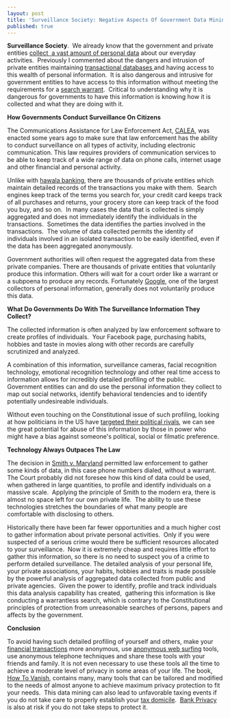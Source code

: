 ```yaml
---
layout: post
title: 'Surveillance Society: Negative Aspects Of Government Data Mining'
published: true
---
```

<p><strong>Surveillance Society</strong>.  We already know that the government and private entities <a title="Data Collection" href="http://en.wikipedia.org/wiki/Surveillance#Surveillance_cameras" target="_blank">collect  a vast amount of personal data</a> about our everyday activities.  Previously I commented about the dangers and intrusion of private entities maintaining <a title="Transactional Databases" href="http://www.howtovanish.com/2009/11/transactional-databases-what-me-worry/" target="_blank">transactional databases </a>and having access to this wealth of personal information.  It is also dangerous and intrusive for government entities to have access to this information without meeting the requirements for a <a title="Fourth Amendment" href="http://caselaw.lp.findlaw.com/data/constitution/amendment04/01.html#1" target="_blank">search warrant</a>.  Critical to understanding why it is dangerous for governments to have this information is knowing how it is collected and what they are doing with it.</p>
<p><strong>How Governments Conduct Surveillance On Citizens<br />
</strong></p>
<p>The Communications Assistance for Law Enforcement Act, <a title="CALEA" href="http://www.fcc.gov/calea/" target="_blank">CALEA</a>, was enacted some years ago to make sure that law enforcement has the ability to conduct surveillance on all types of activity, including electronic communication. This law requires providers of communication services to be able to keep track of a wide range of data on phone calls, internet usage and other financial and personal activity.</p>
<p>Unlike with <a title="hawala banking" href="http://www.howtovanish.com/2009/09/modern-hawala/" target="_blank">hawala banking</a>, there are thousands of private entities which maintain detailed records of the transactions you make with them.  Search engines keep track of the terms you search for, your credit card keeps track of all purchases and returns, your grocery store can keep track of the food you buy, and so on.  In many cases the data that is collected is simply aggregated and does not immediately identify the individuals in the transactions.  Sometimes the data identifies the parties involved in the transactions.  The volume of data collected permits the identity of individuals involved in an isolated transaction to be easily identified, even if the data has been aggregated anonymously.</p>
<p>Government authorities will often request the aggregated data from these private companies. There are thousands of private entities that voluntarily produce this information. Others will wait for a court order like a warrant or a subpoena to produce any records. Fortunately <a title="Google" href="http://www.google.com/" target="_blank">Google</a>, one of the largest collectors of personal information, generally does not voluntarily produce this data.</p>
<p><strong>What Do Governments Do With The Surveillance Information They Collect?</strong></p>
<p>The collected information is often analyzed by law enforcement software to create profiles of individuals.  Your Facebook page, purchasing habits, hobbies and taste in movies along with other records are carefully scrutinized and analyzed.</p>
<p>A combination of this information, surveillance cameras, facial recognition technology, emotional recognition technology and other real time access to information allows for incredibly detailed profiling of the public.  Government entities can and do use the personal information they collect to map out social networks, identify behavioral tendencies and to identify potentially undesireable individuals.</p>
<p>Without even touching on the Constitutional issue of such profiling, looking at how politicians in the US have <a title="Taget Political Rivals" href="http://www.cnn.com/US/9612/07/briefs.pm/nixon.html" target="_blank">targeted their political rivals</a>, we can see the great potential for abuse of this information by those in power who might have a bias against someone's political, social or filmatic preference.</p>
<p><strong>Technology Always Outpaces The Law</strong></p>
<p>The decision in <a title="Smith v. Maryland" href="http://caselaw.lp.findlaw.com/scripts/getcase.pl?court=US&amp;vol=442&amp;invol=735" target="_blank">Smith v. Maryland</a> permitted law enforcement to gather some kinds of data, in this case phone numbers dialed, without a warrant.  The Court probably did not foresee how this kind of data could be used, when gathered in large quantities, to profile and identify individuals on a massive scale.  Applying the principle of Smith to the modern era, there is almost no space left for our own private life.  The ability to use these technologies stretches the boundaries of what many people are comfortable with disclosing to others.</p>
<p>Historically there have been far fewer opportunities and a much higher cost to gather information about private personal activities.  Only if you were suspected of a serious crime would there be sufficient resources allocated to your surveillance.  Now it is extremely cheap and requires little effort to gather this information, so there is no need to suspect you of a crime to perform detailed surveillance. The detailed analysis of your personal life, your private associations, your habits, hobbies and traits is made possible by the powerful analysis of aggregated data collected from public and private agencies.  Given the power to identify, profile and track individuals this data analysis capability has created,  gathering this information is like conducting a warrantless search, which is contrary to the Constitutional principles of protection from unreasonable searches of persons, papers and affects by the government.</p>
<p><strong>Conclusion</strong></p>
<p>To avoid having such detailed profiling of yourself and others, make your <a title="Use Cash" href="http://www.howtovanish.com/2009/10/the-sweet-sound-of-cash/" target="_blank">financial transactions</a> more anonymous, use <a href="http://www.howtovanish.com/IdentityCloaker">anonymous web surfing</a> tools, use anonymous telephone techniques and share these tools with your friends and family.  It is not even necessary to use these tools all the time to achieve a moderate level of privacy in some areas of your life.  The book, <a href="http://www.howtovanish.com/HTVBook">How To Vanish</a>, contains many, many tools that can be tailored and modified to the needs of almost anyone to achieve maximum privacy protection to fit your needs.  This data mining can also lead to unfavorable taxing events if you do not take care to properly establish your <a href="http://www.howtovanish.com/taxdomicile">tax domicile</a>.  <a href="http://www.howtovanish.com/bankprivacyreport1">Bank Privacy</a> is also at risk if you do not take steps to protect it.</p>
